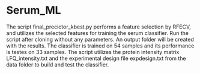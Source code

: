 # Serum_ML

The script final_precictor_kbest.py performs a feature selection by RFECV, and utilizes
the selected features for training the serum classifier. Run the script after cloning
without any parameters. An output folder will be created with the results.
The classifier is trained on 54 samples and its performance is testes on 33 samples.
The script utilizes the protein intensity matrix LFQ_intensity.txt and the experimental 
design file expdesign.txt from the data folder to build and test the classifier.


